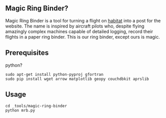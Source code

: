 ## Magic Ring Binder?

Magic Ring Binder is a tool for turning a flight on
[habitat](habitat.habhub.org) into a post for the website. The name is
inspired by aircraft pilots who, despite flying amazingly complex
machines capable of detailed logging, record their flights in a
paper ring binder. This is our ring binder, except ours is magic.

## Prerequisites

python?


```
sudo apt-get install python-pyproj gfortran
sudo pip install wget arrow matplotlib geopy couchdbkit aprslib
```

## Usage

```
cd _tools/magic-ring-binder
python mrb.py
```
